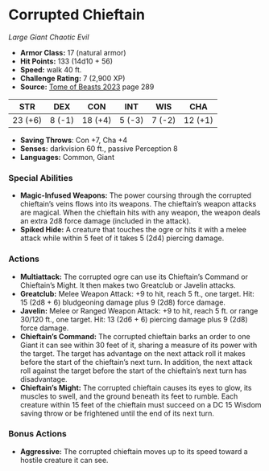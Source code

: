 # Corrupted Chieftain

*Large* *Giant* *Chaotic Evil*

- **Armor Class:** 17 (natural armor)
- **Hit Points:** 133 (14d10 + 56)
- **Speed:** walk 40 ft.
- **Challenge Rating:** 7 (2,900 XP)
- **Source:** [Tome of Beasts 2023](https://koboldpress.com/kpstore/product/tome-of-beasts-1-2023-edition/) page 289

| STR | DEX | CON | INT | WIS | CHA |
| --- | --- | --- | --- | --- | --- |
| 23 (+6) | 8 (-1) | 18 (+4) | 5 (-3) | 7 (-2) | 12 (+1) |

- **Saving Throws**: Con +7, Cha +4
- **Senses:** darkvision 60 ft., passive Perception 8
- **Languages:** Common, Giant
### Special Abilities
- **Magic-Infused Weapons:** The power coursing through the corrupted chieftain’s veins flows into its weapons. The chieftain’s weapon attacks are magical. When the chieftain hits with any weapon, the weapon deals an extra 2d8 force damage (included in the attack).
- **Spiked Hide:** A creature that touches the ogre or hits it with a melee attack while within 5 feet of it takes 5 (2d4) piercing damage.
### Actions
- **Multiattack:** The corrupted ogre can use its Chieftain’s Command or Chieftain’s Might. It then makes two Greatclub or Javelin attacks.
- **Greatclub:** Melee Weapon Attack: +9 to hit, reach 5 ft., one target. Hit: 15 (2d8 + 6) bludgeoning damage plus 9 (2d8) force damage.
- **Javelin:** Melee or Ranged Weapon Attack: +9 to hit, reach 5 ft. or range 30/120 ft., one target. Hit: 13 (2d6 + 6) piercing damage plus 9 (2d8) force damage.
- **Chieftain’s Command:** The corrupted chieftain barks an order to one Giant it can see within 30 feet of it, sharing a measure of its power with the target. The target has advantage on the next attack roll it makes before the start of the chieftain’s next turn. In addition, the next attack roll against the target before the start of the chieftain’s next turn has disadvantage.
- **Chieftain’s Might:** The corrupted chieftain causes its eyes to glow, its muscles to swell, and the ground beneath its feet to rumble. Each creature within 15 feet of the chieftain must succeed on a DC 15 Wisdom saving throw or be frightened until the end of its next turn.
### Bonus Actions
- **Aggressive:** The corrupted chieftain moves up to its speed toward a hostile creature it can see.
